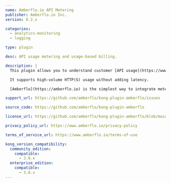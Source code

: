 ```yaml
---
name: Amberflo.io API Metering
publisher: Amberflo.io Inc.
version: 0.2.x

categories:
  - analytics-monitoring
  - logging

type: plugin

desc: API usage metering and usage-based billing.

description: |
  This plugin allows you to understand customer [API usage](https://www.amberflo.io/products/metering-cloud) and implement [usage-based price & billing](https://www.amberflo.io/products/billing-cloud) by metering the requests with [Amberflo.io](https://amberflo.io).

  It supports high-volume HTTP(S) usage without adding latency.

  [Amberflo](https://amberflo.io) is the simplest way to integrate metering into your application. [Sign up for free](https://ui.amberflo.io/) to get started.

support_url: https://github.com/amberflo/kong-plugin-amberflo/issues

source_code: https://github.com/amberflo/kong-plugin-amberflo

license_url: https://github.com/amberflo/kong-plugin-amberflo/blob/main/LICENSE

privacy_policy_url: https://www.amberflo.io/privacy-policy

terms_of_service_url: https://www.amberflo.io/terms-of-use

kong_version_compatibility:
  community_edition:
    compatible:
      - 3.0.x
  enterprise_edition:
    compatible:
      - 3.0.x
---
```

